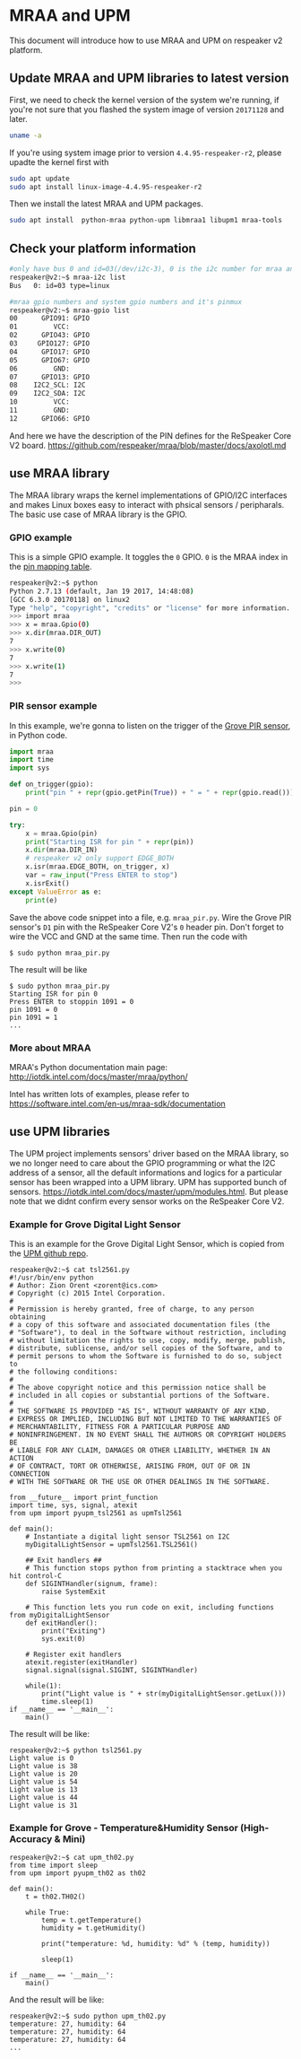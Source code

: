 #  MRAA and UPM
This document will introduce how to use MRAA and UPM on respeaker v2 platform.

## Update  MRAA and UPM libraries to latest version

First, we need to check the kernel version of the system we're running, if you're not sure that you flashed the system image of version `20171128` and later.

```sh
uname -a
```

If you're using system image prior to version `4.4.95-respeaker-r2`, please upadte the kernel first with

```sh
sudo apt update
sudo apt install linux-image-4.4.95-respeaker-r2
```

Then we install the latest MRAA and UPM packages.

```sh
sudo apt install  python-mraa python-upm libmraa1 libupm1 mraa-tools
```

## Check your platform information

```sh
#only have bus 0 and id=03(/dev/i2c-3), 0 is the i2c number for mraa and upm
respeaker@v2:~$ mraa-i2c list
Bus   0: id=03 type=linux 

#mraa gpio numbers and system gpio numbers and it's pinmux
respeaker@v2:~$ mraa-gpio list
00      GPIO91: GPIO 
01         VCC: 
02      GPIO43: GPIO 
03     GPIO127: GPIO 
04      GPIO17: GPIO 
05      GPIO67: GPIO 
06         GND: 
07      GPIO13: GPIO 
08    I2C2_SCL: I2C  
09    I2C2_SDA: I2C  
10         VCC: 
11         GND: 
12      GPIO66: GPIO 
```

And here we have the description of the PIN defines for the ReSpeaker Core V2 board. https://github.com/respeaker/mraa/blob/master/docs/axolotl.md

## use MRAA library

The MRAA library wraps the kernel implementations of GPIO/I2C interfaces and makes Linux boxes easy to interact with phsical sensors / peripharals. The basic use case of MRAA library is the GPIO. 

### GPIO example

This is a simple GPIO example. It toggles the `0` GPIO. `0` is the MRAA index in the [pin mapping table](https://github.com/respeaker/mraa/blob/master/docs/axolotl.md#pin-mapping).

```sh
respeaker@v2:~$ python
Python 2.7.13 (default, Jan 19 2017, 14:48:08) 
[GCC 6.3.0 20170118] on linux2
Type "help", "copyright", "credits" or "license" for more information.
>>> import mraa
>>> x = mraa.Gpio(0)
>>> x.dir(mraa.DIR_OUT)
7
>>> x.write(0)
7
>>> x.write(1)
7
>>> 
```

### PIR sensor example

In this example, we're gonna to listen on the trigger of the [Grove PIR sensor](https://www.seeedstudio.com/Grove-PIR-Motion-Sensor%EF%BC%88BISS0001%EF%BC%89--p-802.html), in Python code.

```python
import mraa
import time
import sys

def on_trigger(gpio):
    print("pin " + repr(gpio.getPin(True)) + " = " + repr(gpio.read()))

pin = 0

try:
    x = mraa.Gpio(pin)
    print("Starting ISR for pin " + repr(pin))
    x.dir(mraa.DIR_IN)
    # respeaker v2 only support EDGE_BOTH
    x.isr(mraa.EDGE_BOTH, on_trigger, x)
    var = raw_input("Press ENTER to stop")
    x.isrExit()
except ValueError as e:
    print(e)
```

Save the above code snippet into a file, e.g. `mraa_pir.py`. Wire the Grove PIR sensor's `D1` pin with the ReSpeaker Core V2's `0` header pin. Don't forget to wire the VCC and GND at the same time. Then run the code with

```shell
$ sudo python mraa_pir.py
```

The result will be like

```shell
$ sudo python mraa_pir.py
Starting ISR for pin 0
Press ENTER to stoppin 1091 = 0
pin 1091 = 0
pin 1091 = 1
...
```

### More about MRAA

MRAA's Python documentation main page: http://iotdk.intel.com/docs/master/mraa/python/

Intel has written lots of examples, please refer to https://software.intel.com/en-us/mraa-sdk/documentation

## use UPM libraries

The UPM project implements sensors' driver based on the MRAA library, so we no longer need to care about the GPIO programming or what the I2C address of a sensor, all the default informations and logics for a particular sensor has been wrapped into a UPM library. UPM has supported bunch of sensors. https://iotdk.intel.com/docs/master/upm/modules.html. But please note that we didnt confirm every sensor works on the ReSpeaker Core V2.

### Example for Grove Digital Light Sensor

This is an example for the Grove Digital Light Sensor, which is copied from the [UPM github repo](https://github.com/intel-iot-devkit/upm/blob/master/examples/python).

```
respeaker@v2:~$ cat tsl2561.py 
#!/usr/bin/env python
# Author: Zion Orent <zorent@ics.com>
# Copyright (c) 2015 Intel Corporation.
#
# Permission is hereby granted, free of charge, to any person obtaining
# a copy of this software and associated documentation files (the
# "Software"), to deal in the Software without restriction, including
# without limitation the rights to use, copy, modify, merge, publish,
# distribute, sublicense, and/or sell copies of the Software, and to
# permit persons to whom the Software is furnished to do so, subject to
# the following conditions:
#
# The above copyright notice and this permission notice shall be
# included in all copies or substantial portions of the Software.
#
# THE SOFTWARE IS PROVIDED "AS IS", WITHOUT WARRANTY OF ANY KIND,
# EXPRESS OR IMPLIED, INCLUDING BUT NOT LIMITED TO THE WARRANTIES OF
# MERCHANTABILITY, FITNESS FOR A PARTICULAR PURPOSE AND
# NONINFRINGEMENT. IN NO EVENT SHALL THE AUTHORS OR COPYRIGHT HOLDERS BE
# LIABLE FOR ANY CLAIM, DAMAGES OR OTHER LIABILITY, WHETHER IN AN ACTION
# OF CONTRACT, TORT OR OTHERWISE, ARISING FROM, OUT OF OR IN CONNECTION
# WITH THE SOFTWARE OR THE USE OR OTHER DEALINGS IN THE SOFTWARE.

from __future__ import print_function
import time, sys, signal, atexit
from upm import pyupm_tsl2561 as upmTsl2561

def main():
    # Instantiate a digital light sensor TSL2561 on I2C
    myDigitalLightSensor = upmTsl2561.TSL2561()

    ## Exit handlers ##
    # This function stops python from printing a stacktrace when you hit control-C
    def SIGINTHandler(signum, frame):
        raise SystemExit

    # This function lets you run code on exit, including functions from myDigitalLightSensor
    def exitHandler():
        print("Exiting")
        sys.exit(0)

    # Register exit handlers
    atexit.register(exitHandler)
    signal.signal(signal.SIGINT, SIGINTHandler)

    while(1):
        print("Light value is " + str(myDigitalLightSensor.getLux()))
        time.sleep(1)
if __name__ == '__main__':
    main()
```
The result will be like: 

```shell
respeaker@v2:~$ python tsl2561.py       
Light value is 0
Light value is 38
Light value is 20
Light value is 54
Light value is 13
Light value is 44
Light value is 31    
```

### Example for Grove - Temperature&Humidity Sensor (High-Accuracy & Mini)

```shell
respeaker@v2:~$ cat upm_th02.py
from time import sleep
from upm import pyupm_th02 as th02

def main():
    t = th02.TH02()

    while True:
        temp = t.getTemperature()
        humidity = t.getHumidity()

        print("temperature: %d, humidity: %d" % (temp, humidity))

        sleep(1)

if __name__ == '__main__':
    main()
```

And the result will be like:

```shell
respeaker@v2:~$ sudo python upm_th02.py
temperature: 27, humidity: 64
temperature: 27, humidity: 64
temperature: 27, humidity: 64
...
```


